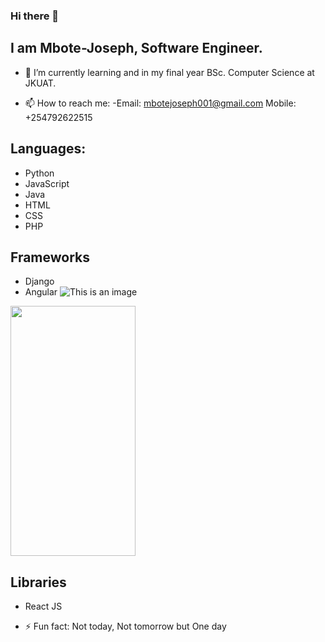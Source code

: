### Hi there 👋

## I am Mbote-Joseph, Software Engineer.

- 🌱 I’m currently learning and in my final year BSc. Computer Science at JKUAT.


- 📫 How to reach me: 
    -Email: mbotejoseph001@gmail.com 
    Mobile: +254792622515


## Languages:
- Python
- JavaScript
- Java
- HTML
- CSS
- PHP

## Frameworks
- Django
- Angular
![This is an image](https://angular.io/assets/images/logos/angular/logo-nav@2x.png)

<img src="https://www.edgica.com/wp-content/files/django-logo-big.jpg" data-canonical-src="https://www.edgica.com/wp-content/files/django-logo-big.jpg" width="200" height="400" />


## Libraries
- React JS


- ⚡ Fun fact: Not today, Not tomorrow but One day
<!--
**Mbote-Joseph/Mbote-Joseph** is a ✨ _special_ ✨ repository because its `README.md` (this file) appears on your GitHub profile.

Here are some ideas to get you started:

- 🔭 I’m currently working on ...
- 🌱 I’m currently learning ...
- 👯 I’m looking to collaborate on ...
- 🤔 I’m looking for help with ...
- 💬 Ask me about ...
- 📫 How to reach me: ...
- 😄 Pronouns: ...
- ⚡ Fun fact: ...
-->
